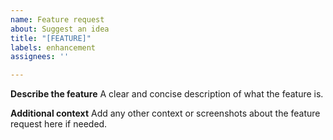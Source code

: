 ```yaml
---
name: Feature request
about: Suggest an idea
title: "[FEATURE]"
labels: enhancement
assignees: ''

---
```


**Describe the feature**
A clear and concise description of what the feature is.

**Additional context**
Add any other context or screenshots about the feature request here if needed.
